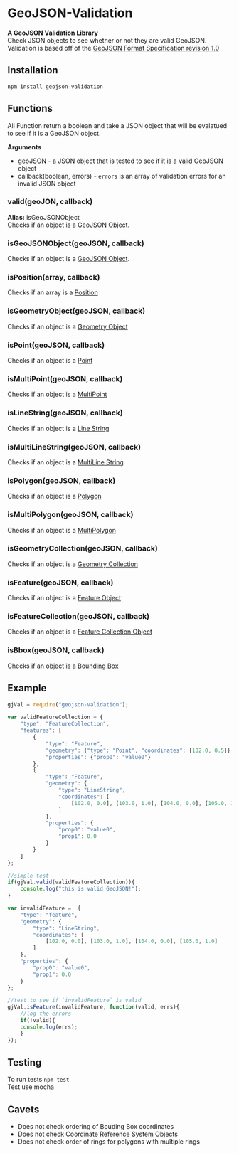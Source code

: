 GeoJSON-Validation
==================

**A GeoJSON Validation Library**  
Check JSON objects to see whether or not they are valid GeoJSON. Validation is based off of the [GeoJSON Format Specification revision 1.0](http://geojson.org/geojson-spec.html#geojson-objects)

## Installation
`npm install geojson-validation`

## Functions
All Function return a boolean and take a JSON object that will be evalatued to see if it is a GeoJSON object.  

**Arguments**  
* geoJSON - a JSON object that is tested to see if it is a valid GeoJSON object
* callback(boolean, errors) - `errors` is an array of validation errors for an invalid JSON object 

### valid(geoJON, callback)  
**Alias:** isGeoJSONObject  
Checks if an object is a [GeoJSON Object](http://geojson.org/geojson-spec.html#geojson-objects).

### isGeoJSONObject(geoJSON, callback)
Checks if an object is a [GeoJSON Object](http://geojson.org/geojson-spec.html#geojson-objects).

### isPosition(array, callback)
Checks if an array is a [Position](http://geojson.org/geojson-spec.html#positions)

### isGeometryObject(geoJSON, callback)
Checks if an object is a [Geometry Object](http://geojson.org/geojson-spec.html#geometry-objects)

### isPoint(geoJSON, callback)
Checks if an object is a [Point](http://geojson.org/geojson-spec.html#point)

### isMultiPoint(geoJSON, callback)
Checks if an object is a [MultiPoint](http://geojson.org/geojson-spec.html#multipoint)

### isLineString(geoJSON, callback)
Checks if an object is a [Line String](http://geojson.org/geojson-spec.html#linestring)

### isMultiLineString(geoJSON, callback)
Checks if an object is a [MultiLine String](http://geojson.org/geojson-spec.html#multilinestring)

### isPolygon(geoJSON, callback)
Checks if an object is a [Polygon](http://geojson.org/geojson-spec.html#polygon)

### isMultiPolygon(geoJSON, callback)
Checks if an object is a [MultiPolygon](http://geojson.org/geojson-spec.html#multipolygon)

### isGeometryCollection(geoJSON, callback)
Checks if an object is a [Geometry Collection](http://geojson.org/geojson-spec.html#geometry-collection)

### isFeature(geoJSON, callback)
Checks if an object is a [Feature Object](http://geojson.org/geojson-spec.html#feature-objects)

### isFeatureCollection(geoJSON, callback)
Checks if an object is a [Feature Collection Object](http://geojson.org/geojson-spec.html#feature-collection-objects)

### isBbox(geoJSON, callback)
Checks if an object is a [Bounding Box](http://geojson.org/geojson-spec.html#bounding-boxes)

## Example
```javascript
gjVal = require("geojson-validation");

var validFeatureCollection = {
    "type": "FeatureCollection",
    "features": [
        {
            "type": "Feature",
            "geometry": {"type": "Point", "coordinates": [102.0, 0.5]},
            "properties": {"prop0": "value0"}
        },
        {
            "type": "Feature",
            "geometry": {
                "type": "LineString",
                "coordinates": [
                    [102.0, 0.0], [103.0, 1.0], [104.0, 0.0], [105.0, 1.0]
                ]
            },
            "properties": {
                "prop0": "value0",
                "prop1": 0.0
            }
        }
    ]
};

//simple test
if(gjVal.valid(validFeatureCollection)){
    console.log("this is valid GeoJSON!");
}

var invalidFeature =  {
    "type": "feature",
    "geometry": {
        "type": "LineString",
        "coordinates": [
            [102.0, 0.0], [103.0, 1.0], [104.0, 0.0], [105.0, 1.0]
        ]
    },
    "properties": {
        "prop0": "value0",
        "prop1": 0.0
    }
};

//test to see if `invalidFeature` is valid
gjVal.isFeature(invalidFeature, function(valid, errs){
    //log the errors
    if(!valid){
    console.log(errs);
    }
});
```

## Testing
To run tests `npm test`   
Test use mocha

## Cavets
* Does not check ordering of Bouding Box coordinates
* Does not check Coordinate Reference System Objects
* Does not check order of rings for polygons with multiple rings

